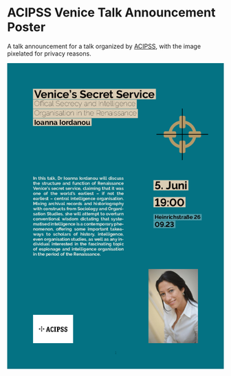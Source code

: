 # ACIPSS Venice Talk Announcement Poster
A talk announcement for a talk organized by [ACIPSS](http://www.acipss.org/), with the image pixelated for privacy reasons.

![preview of the poster](https://github.com/latex-ninja/ACIPSS-Venice-TalkAnnouncement-Poster/blob/master/preview-acipss-venice.png)


